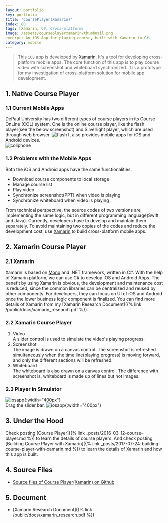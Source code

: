 ```yaml
---
layout: portfolio
key: portfolio
title: "CoursePlayer(Xamarin)"
index: 80
tags: [Xamarin, C#, Cross-platform]
image: /assets/courseplayerxamarin/thumbnail.png
excerpt: An iOS App for playing course, built with Xamarin in C#.
category: mobile
---
```


> This `iOS` app is developed by [Xamarin](https://xamarin.com/). It's a tool for developing cross-platform mobile apps. The core function of this app is to play course video with screenshot and whiteboard synchronized. It is a prototype for my investigation of cross-platform solution for mobile app development.

## 1. Native Course Player
### 1.1 Current Mobile Apps
DePaul University has two different types of course players in its Course OnLine (COL) system. One is the online course player, like the flash player(see the below screenshot) and Silverlight player, which are used through web browser.
![flash](/assets/courseplayerxamarin/flash.png)
It also provides mobile apps for iOS and Android devices.  
![coliphone](/assets/courseplayerxamarin/coliphone.jpeg)
### 1.2 Problems with the Mobile Apps
Both the iOS and Android apps have the same functionalities.  
* Download course components to local storage
* Manage course list
* Play video
* Synchronize screenshot(PPT) when video is playing
* Synchronize whiteboard when video is playing

From technical perspective, the source codes of two versions are implementing the same logic, but in different programming language(Swift and Java). Currently, developers have to develop and maintain them separately. To avoid maintaining two copies of the codes and reduce the development cost, use [Xamarin](https://xamarin.com/) to build cross-platform mobile apps.

## 2. Xamarin Course Player
### 2.1 Xamarin
Xamarin is based on [Mono](http://www.mono-project.com/) and .NET framework, written in C#. With the help of Xamarin platform, we can use C# to develop iOS and Android Apps. The benefit by using Xamarin is obvious, the development and maintenance cost is reduced, since the common libraries can be centralized and reused by other components. For developers, they can focus on UI of iOS and Android once the lower business logic component is finalized. You can find more details of Xamarin from my [Xamarin Research Document]({% link /public/docs/xamarin_research.pdf %}).
### 2.2 Xamarin Course Player
1) Video  
A slider control is used to simulate the video's playing progress.  
2) Screenshot  
The image is drawn on a canvas control. The screenshot is refreshed simultaneously when the time line(playing progress) is moving forward, and only the different sections will be refreshed.   
3) Whiteboard  
The whiteboard is also drawn on a canvas control. The difference with screenshot is, whiteboard is made up of lines but not images.
### 2.3 Player in Simulator
![iosapp](/assets/courseplayerxamarin/iosapp.png){:width="400px"}  
Drag the slider bar.
![iosapp](/assets/courseplayerxamarin/iosapp2.png){:width="400px"}

## 3. Under the Hood
Check posting [Course Player]({% link _posts/2016-03-12-course-player.md %}) to learn the details of course players. And check posting [Building Course Player with Xamarin]({% link _posts/2017-07-24-building-course-player-with-xamarin.md %}) to learn the details of Xamarin and how this app is built.

## 4. Source Files
* [Source files of Course Player(Xamarin) on Github](https://github.com/jojozhuang/Portfolio/tree/master/CoursePlayerXamarin)

## 5. Document
* [Xamarin Research Document]({% link /public/docs/xamarin_research.pdf %})
